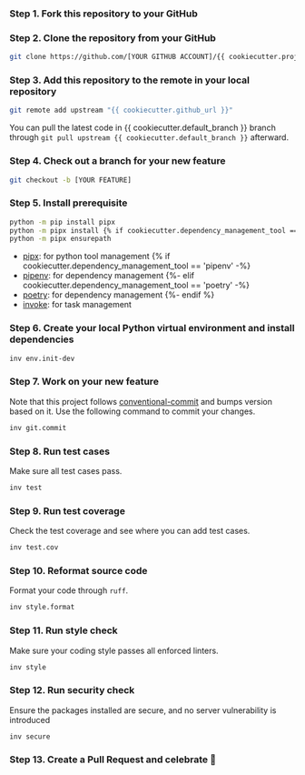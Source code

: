 ### Step 1. Fork this repository to your GitHub

### Step 2. Clone the repository from your GitHub

```sh
git clone https://github.com/[YOUR GITHUB ACCOUNT]/{{ cookiecutter.project_slug }}.git
```

### Step 3. Add this repository to the remote in your local repository

```sh
git remote add upstream "{{ cookiecutter.github_url }}"
```

You can pull the latest code in {{ cookiecutter.default_branch }} branch through `git pull upstream {{ cookiecutter.default_branch }}` afterward.

### Step 4. Check out a branch for your new feature

```sh
git checkout -b [YOUR FEATURE]
```

### Step 5. Install prerequisite

```sh
python -m pip install pipx
python -m pipx install {% if cookiecutter.dependency_management_tool == 'pipenv' -%}pipenv{%- elif cookiecutter.dependency_management_tool == 'poetry' -%}poetry{% endif %} invoke
python -m pipx ensurepath
```

* [pipx](https://github.com/pipxproject/pipx): for python tool management
{% if cookiecutter.dependency_management_tool == 'pipenv' -%}
* [pipenv](https://github.com/pypa/pipenv): for dependency management
{%- elif cookiecutter.dependency_management_tool == 'poetry' -%}
* [poetry](https://python-poetry.org/): for dependency management
{%- endif %}
* [invoke](https://github.com/pyinvoke/invoke): for task management

### Step 6. Create your local Python virtual environment and install dependencies

```sh
inv env.init-dev
```

### Step 7. Work on your new feature
Note that this project follows [conventional-commit](https://www.conventionalcommits.org/en/v1.0.0/) and bumps version based on it. Use the following command to commit your changes.

```sh
inv git.commit
```

### Step 8. Run test cases
Make sure all test cases pass.

```sh
inv test
```

### Step 9. Run test coverage
Check the test coverage and see where you can add test cases.

```sh
inv test.cov
```

### Step 10. Reformat source code

Format your code through `ruff`.

```sh
inv style.format
```

### Step 11. Run style check
Make sure your coding style passes all enforced linters.

```sh
inv style
```

### Step 12. Run security check

Ensure the packages installed are secure, and no server vulnerability is introduced

```sh
inv secure
```

### Step 13. Create a Pull Request and celebrate 🎉
